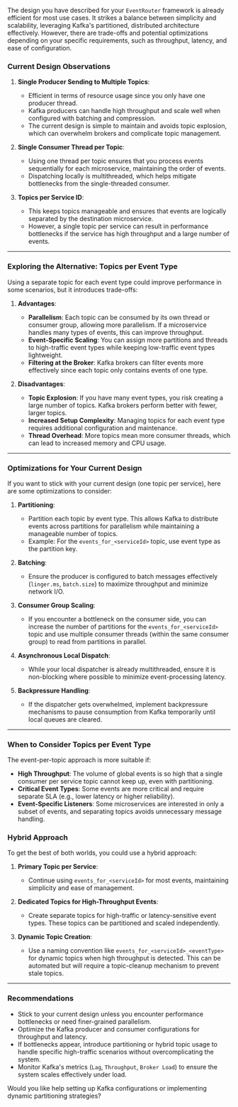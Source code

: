 The design you have described for your `EventRouter` framework is already efficient for most use cases. It strikes a balance between simplicity and scalability, leveraging Kafka's partitioned, distributed architecture effectively. However, there are trade-offs and potential optimizations depending on your specific requirements, such as throughput, latency, and ease of configuration.

### **Current Design Observations**

1. **Single Producer Sending to Multiple Topics**:
    - Efficient in terms of resource usage since you only have one producer thread.
    - Kafka producers can handle high throughput and scale well when configured with batching and compression.
    - The current design is simple to maintain and avoids topic explosion, which can overwhelm brokers and complicate topic management.

2. **Single Consumer Thread per Topic**:
    - Using one thread per topic ensures that you process events sequentially for each microservice, maintaining the order of events.
    - Dispatching locally is multithreaded, which helps mitigate bottlenecks from the single-threaded consumer.

3. **Topics per Service ID**:
    - This keeps topics manageable and ensures that events are logically separated by the destination microservice.
    - However, a single topic per service can result in performance bottlenecks if the service has high throughput and a large number of events.

---

### **Exploring the Alternative: Topics per Event Type**

Using a separate topic for each event type could improve performance in some scenarios, but it introduces trade-offs:

1. **Advantages**:
    - **Parallelism**: Each topic can be consumed by its own thread or consumer group, allowing more parallelism. If a microservice handles many types of events, this can improve throughput.
    - **Event-Specific Scaling**: You can assign more partitions and threads to high-traffic event types while keeping low-traffic event types lightweight.
    - **Filtering at the Broker**: Kafka brokers can filter events more effectively since each topic only contains events of one type.

2. **Disadvantages**:
    - **Topic Explosion**: If you have many event types, you risk creating a large number of topics. Kafka brokers perform better with fewer, larger topics.
    - **Increased Setup Complexity**: Managing topics for each event type requires additional configuration and maintenance.
    - **Thread Overhead**: More topics mean more consumer threads, which can lead to increased memory and CPU usage.

---

### **Optimizations for Your Current Design**

If you want to stick with your current design (one topic per service), here are some optimizations to consider:

1. **Partitioning**:
    - Partition each topic by event type. This allows Kafka to distribute events across partitions for parallelism while maintaining a manageable number of topics.
    - Example: For the `events_for_<serviceId>` topic, use event type as the partition key.

2. **Batching**:
    - Ensure the producer is configured to batch messages effectively (`linger.ms`, `batch.size`) to maximize throughput and minimize network I/O.

3. **Consumer Group Scaling**:
    - If you encounter a bottleneck on the consumer side, you can increase the number of partitions for the `events_for_<serviceId>` topic and use multiple consumer threads (within the same consumer group) to read from partitions in parallel.

4. **Asynchronous Local Dispatch**:
    - While your local dispatcher is already multithreaded, ensure it is non-blocking where possible to minimize event-processing latency.

5. **Backpressure Handling**:
    - If the dispatcher gets overwhelmed, implement backpressure mechanisms to pause consumption from Kafka temporarily until local queues are cleared.

---

### **When to Consider Topics per Event Type**

The event-per-topic approach is more suitable if:
- **High Throughput**: The volume of global events is so high that a single consumer per service topic cannot keep up, even with partitioning.
- **Critical Event Types**: Some events are more critical and require separate SLA (e.g., lower latency or higher reliability).
- **Event-Specific Listeners**: Some microservices are interested in only a subset of events, and separating topics avoids unnecessary message handling.

### **Hybrid Approach**

To get the best of both worlds, you could use a hybrid approach:
1. **Primary Topic per Service**:
    - Continue using `events_for_<serviceId>` for most events, maintaining simplicity and ease of management.

2. **Dedicated Topics for High-Throughput Events**:
    - Create separate topics for high-traffic or latency-sensitive event types. These topics can be partitioned and scaled independently.

3. **Dynamic Topic Creation**:
    - Use a naming convention like `events_for_<serviceId>_<eventType>` for dynamic topics when high throughput is detected. This can be automated but will require a topic-cleanup mechanism to prevent stale topics.

---

### **Recommendations**
- Stick to your current design unless you encounter performance bottlenecks or need finer-grained parallelism.
- Optimize the Kafka producer and consumer configurations for throughput and latency.
- If bottlenecks appear, introduce partitioning or hybrid topic usage to handle specific high-traffic scenarios without overcomplicating the system.
- Monitor Kafka's metrics (`Lag`, `Throughput`, `Broker Load`) to ensure the system scales effectively under load.

Would you like help setting up Kafka configurations or implementing dynamic partitioning strategies?